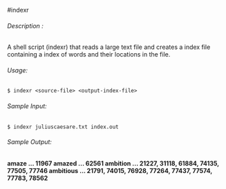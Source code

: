 #indexr
###### Description :
A shell script (indexr) that reads a large text file and creates a index file containing a index of words and their locations in the file.

###### Usage:

`$ indexr <source-file> <output-index-file>`

###### Sample Input:

`$ indexr juliuscaesare.txt index.out`

###### Sample Output:

<b>amaze ... 11967
amazed ... 62561
ambition ... 21227, 31118, 61884, 74135, 77505, 77746
ambitious ... 21791, 74015, 76928, 77264, 77437, 77574, 77783, 78562</b>
